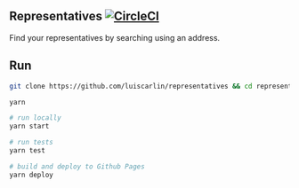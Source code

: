 ## Representatives [![CircleCI](https://circleci.com/gh/luiscarlin/representatives/tree/master.svg?style=svg)](https://circleci.com/gh/luiscarlin/representatives/tree/master)

Find your representatives by searching using an address.

## Run

```bash
git clone https://github.com/luiscarlin/representatives && cd representatives

yarn

# run locally
yarn start

# run tests
yarn test

# build and deploy to Github Pages
yarn deploy
```
